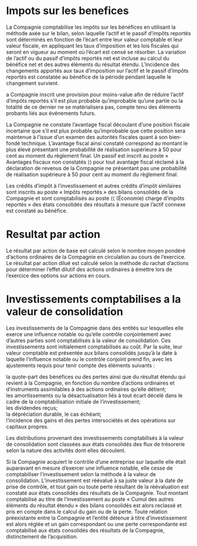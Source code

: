 # Impots sur les benefices

La Compagnie comptabilise les impôts sur les bénéfices en utilisant la méthode axée sur le bilan, selon laquelle l’actif et le passif d’impôts reportés sont déterminés en fonction de l’écart entre leur valeur comptable et leur valeur fiscale, en appliquant les taux d’imposition et les lois fiscales qui seront en vigueur au moment où l’écart est censé se résorber. La variation de l’actif ou du passif d’impôts reportés net est incluse au calcul du bénéfice net et des autres éléments du résultat étendu. L’incidence des changements apportés aux taux d’imposition sur l’actif et le passif d’impôts reportés est constatée au bénéfice de la période pendant laquelle le changement survient.

a Compagnie inscrit une provision pour moins-value afin de réduire l’actif d’impôts reportés s’il est plus probable qu’improbable qu’une partie ou la totalité de ce dernier ne se matérialisera pas, compte tenu des éléments probants liés aux événements futurs.

La Compagnie ne constate l’avantage fiscal découlant d’une position fiscale incertaine que s’il est plus probable qu’improbable que cette position sera maintenue à l’issue d’un examen des autorités fiscales quant à son bien-fondé technique. L’avantage fiscal ainsi constaté correspond au montant le plus élevé présentant une probabilité de réalisation supérieure à 50 pour cent au moment du règlement final. Un passif est inscrit au poste « Avantages fiscaux non constatés $\rangle \rangle$ pour tout avantage fiscal réclamé à la déclaration de revenus de la Compagnie ne présentant pas une probabilité de réalisation supérieure à 50 pour cent au moment du règlement final.

Les crédits d’impôt à l’investissement et autres crédits d’impôt similaires sont inscrits au poste « Impôts reportés » des bilans consolidés de la Compagnie et sont comptabilisés au poste $\langle \langle$ (Économie) charge d’impôts reportés » des états consolidés des résultats à mesure que l’actif connexe est constaté au bénéfice.

# Resultat par action

Le résultat par action de base est calculé selon le nombre moyen pondéré d’actions ordinaires de la Compagnie en circulation au cours de l’exercice. Le résultat par action dilué est calculé selon la méthode du rachat d’actions pour déterminer l’effet dilutif des actions ordinaires à émettre lors de l’exercice des options sur actions en cours.

# Investissements comptabilises a la valeur de consolidation

Les investissements de la Compagnie dans des entités sur lesquelles elle exerce une influence notable ou qu’elle contrôle conjointement avec d’autres parties sont comptabilisés à la valeur de consolidation. Ces investissements sont initialement comptabilisés au coût. Par la suite, leur valeur comptable est présentée aux bilans consolidés jusqu’à la date à laquelle l’influence notable ou le contrôle conjoint prend fin, avec les ajustements requis pour tenir compte des éléments suivants :

la quote-part des bénéfices ou des pertes ainsi que du résultat étendu qui revient à la Compagnie, en fonction du nombre d’actions ordinaires et d’instruments assimilables à des actions ordinaires qu’elle détient;   
les amortissements ou la désactualisation liés à tout écart décelé dans le cadre de la comptabilisation initiale de l’investissement;   
les dividendes reçus;   
la dépréciation durable, le cas échéant;   
l’incidence des gains et des pertes intersociétés et des opérations sur capitaux propres.

Les distributions provenant des investissements comptabilisés à la valeur de consolidation sont classées aux états consolidés des flux de trésorerie selon la nature des activités dont elles découlent.

Si la Compagnie acquiert le contrôle d’une entreprise sur laquelle elle était auparavant en mesure d’exercer une influence notable, elle cesse de comptabiliser l’investissement selon la méthode à la valeur de consolidation. L’investissement est réévalué à sa juste valeur à la date de prise de contrôle, et tout gain ou toute perte résultant de la réévaluation est constaté aux états consolidés des résultats de la Compagnie. Tout montant comptabilisé au titre de l’investissement au poste « Cumul des autres éléments du résultat étendu » des bilans consolidés est alors reclassé et pris en compte dans le calcul du gain ou de la perte. Toute relation préexistante entre la Compagnie et l’entité détenue à titre d’investissement est alors réglée et un gain correspondant ou une perte correspondante est comptabilisé aux états consolidés des résultats de la Compagnie, distinctement de l’acquisition.